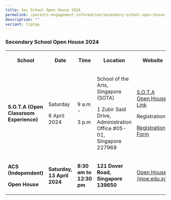 ```yaml
---
title: Sec School Open House 2024
permalink: /parents-engagement-information/secondary-school-open-house-2024/
description: ""
variant: tiptap
---
```

<h3>Secondary School Open House 2024</h3>
<p></p>
<table>
<tbody>
<tr>
<th rowspan="1" colspan="1">
<p><strong>School</strong>
</p>
</th>
<th rowspan="1" colspan="1">
<p><strong>Date</strong>
</p>
</th>
<th rowspan="1" colspan="1">
<p><strong>Time</strong>
</p>
</th>
<th rowspan="1" colspan="1">
<p><strong>Location</strong>
</p>
</th>
<th rowspan="1" colspan="1">
<p><strong>Website</strong>
</p>
</th>
</tr>
<tr>
<td rowspan="1" colspan="1">
<p><strong>S.O.T.A (Open Classroom Experience)</strong>
</p>
</td>
<td rowspan="1" colspan="1">
<p>Saturday</p>
<p>6 April 2024</p>
</td>
<td rowspan="1" colspan="1">
<p>9 a.m -</p>
<p>3 p.m</p>
</td>
<td rowspan="1" colspan="1">
<p>School of the Arts, Singapore (SOTA)
<br>
</p>
<p>1 Zubir Said Drive,
<br>Administration Office #05-01,
<br>Singapore 227968</p>
</td>
<td rowspan="1" colspan="1">
<p><a href="https://www.sotaoh.sg/2024/" rel="noopener noreferrer nofollow" target="_blank">S.O.T.A Open House Link</a>
</p>
<p></p>
<p>Registration:</p>
<p><a href="https://forms.gle/oU2FfexF1MHs6dLW6" rel="noopener noreferrer nofollow" target="_blank">Registration Form</a>
</p>
</td>
</tr>
<tr>
<td rowspan="1" colspan="1">
<p><strong>ACS (Independent)</strong>
</p>
<p><strong>Open House</strong>
</p>
</td>
<td rowspan="1" colspan="1">
<p><strong>Saturday, 13 April 2024</strong>
</p>
</td>
<td rowspan="1" colspan="1">
<p><strong>8:30 am to 12:30 pm</strong>
</p>
</td>
<td rowspan="1" colspan="1">
<p><strong>121 Dover Road, Singapore 139650</strong>
</p>
</td>
<td rowspan="1" colspan="1">
<p><a href="https://www.acsindep.moe.edu.sg/events/openhouse/" rel="noopener noreferrer nofollow" target="_blank">Open House (moe.edu.sg)</a>
</p>
</td>
</tr>
</tbody>
</table>
<p></p>